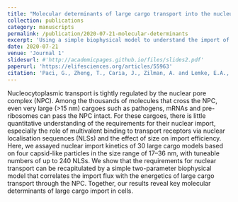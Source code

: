 ```yaml
---
title: "Molecular determinants of large cargo transport into the nucleus"
collection: publications
category: manuscripts
permalink: /publication/2020-07-21-molecular-determinants
excerpt: 'Using a simple biophysical model to understand the import of large cargoes into the nucleus through the NPC. '
date: 2020-07-21
venue: 'Journal 1'
slidesurl: #'http://academicpages.github.io/files/slides2.pdf'
paperurl: 'https://elifesciences.org/articles/55963'
citation: 'Paci, G., Zheng, T., Caria, J., Zilman, A. and Lemke, E.A., 2020. Molecular determinants of large cargo transport into the nucleus. <i>Elife, 9</i>, p.e55963.'
---
```


Nucleocytoplasmic transport is tightly regulated by the nuclear pore complex (NPC). Among the thousands of molecules that cross the NPC, even very large (>15 nm) cargoes such as pathogens, mRNAs and pre-ribosomes can pass the NPC intact. For these cargoes, there is little quantitative understanding of the requirements for their nuclear import, especially the role of multivalent binding to transport receptors via nuclear localisation sequences (NLSs) and the effect of size on import efficiency. Here, we assayed nuclear import kinetics of 30 large cargo models based on four capsid-like particles in the size range of 17–36 nm, with tuneable numbers of up to 240 NLSs. We show that the requirements for nuclear transport can be recapitulated by a simple two-parameter biophysical model that correlates the import flux with the energetics of large cargo transport through the NPC. Together, our results reveal key molecular determinants of large cargo import in cells.